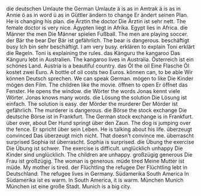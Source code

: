 die deutschen Umlaute
the German Umlaute
ä is as in Amtrak
ä is as in Annie
ö as in word
ü as in Güttler
ändern
to change
Er ändert seinen Plan.
He is changing his plan.
die Ärztin
the doctor
Die Ärztin ist sehr nett.
The female doctor is very nice.
Ägypten liegt in Afrika.
Egypt lies in Africa.
die Männer
the men
Die Männer spielen Fußball.
The men are playing soccer.
der Bär
the bear
Der Bär ist gefährlich.
The bear is dangerous.
beschäftigt
busy
Ich bin sehr beschäftigt.
I am very busy.
erklären
to explain
Toni erklärt die Regeln.
Toni is explaining the rules.
das Känguru
the kangaroo
Das Känguru lebt in Australien.
The kangaroo lives in Australia.
Österreich ist ein schönes Land.
Austria is a beautiful country.
das Öl
the oil
Eine Flasche Öl kostet zwei Euro.
A bottle of oil costs two Euros.
können
can, to be able
Wir können Deutsch sprechen.
We can speak German.
mögen
to like
Die Kinder mögen den Film.
The children like the movie.
öffnen
to open
Er öffnet das Fenster.
He opens the window.
die Wörter
the words
Jonas kennt viele Wörter.
Jonas knows many words.
die Lösung
the solution
Die Lösung ist einfach.
The solution is easy.
der Mörder
the murderer
Der Mörder ist gefährlich.
The murderer is dangerous.
die Börse
the stock exchange
Die deutsche Börse ist in Frankfurt.
The German stock exchange is in Frankfurt.
über
over, about
Der Hund springt über den Zaun.
The dog is jumping over the fence.
Er spricht über sein Leben.
He is talking about his life.
überzeugt
convinced
Das überzeugt mich nicht.
That doesn't convince me.
überrascht
surprised
Sophia ist überrascht.
Sophia is surprised.
die Übung
the exercise
Die Übung ist schwer.
The exercise is difficult.
unglücklich
unhappy
Die Kinder sind unglücklich.
The children are unhappy.
großzügig
generous
Die Frau ist großzügig.
The woman is generous.
müde
tired
Meine Mutter ist müde.
My mother is tired.
der Flüchtling
the refugee
Der Flüchtling lebt in Deutschland.
The refugee lives in Germany.
Südamerika
South America
In Südamerika ist es warm.
In South America, it is warm.
München
Munich
München ist eine große Stadt.
Munich is a big city.

